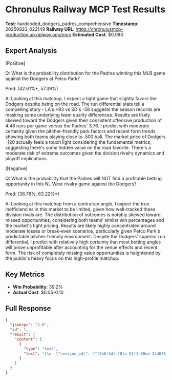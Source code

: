 # Chronulus Railway MCP Test Results

**Test**: hardcoded_dodgers_padres_comprehensive
**Timestamp**: 20250823_022149
**Railway URL**: https://chronulusmcp-production.up.railway.app/mcp
**Estimated Cost**: $0.080

## Expert Analysis

[Positive]

Q: What is the probability distribution for the Padres winning this MLB game against the Dodgers at Petco Park?

Pred: (42.61%*, 57.39%)

A: Looking at this matchup, I expect a tight game that slightly favors the Dodgers despite being on the road. The run differential stats tell a compelling story - LA's +93 vs SD's -58 suggests the season records are masking some underlying team quality differences. Results are likely skewed toward the Dodgers given their consistent offensive production of 4.48 runs per game versus the Padres' 3.76. I predict with moderate certainty given the pitcher-friendly park factors and recent form trends showing both teams playing close to .500 ball. The market price of Dodgers -120 actually feels a touch light considering the fundamental metrics, suggesting there's some hidden value on the road favorite. There's a moderate risk of extreme outcomes given the division rivalry dynamics and playoff implications.

[Negative]

Q: What is the probability that the Padres will NOT find a profitable betting opportunity in this NL West rivalry game against the Dodgers?

Pred: (36.78%, 63.22%*)

A: Looking at this matchup from a contrarian angle, I expect the true inefficiencies in this market to be limited, given how well-tracked these division rivals are. The distribution of outcomes is notably skewed toward missed opportunities, considering both teams' similar win percentages and the market's tight pricing. Results are likely highly concentrated around moderate losses or break-even scenarios, particularly given Petco Park's predictable pitcher-friendly environment. Despite the Dodgers' superior run differential, I predict with relatively high certainty that most betting angles will prove unprofitable after accounting for the venue effects and recent form. The risk of completely missing value opportunities is heightened by the public's heavy focus on this high-profile matchup.

## Key Metrics

- **Win Probability**: 39.2%
- **Actual Cost**: $0.05-0.10

## Full Response

```json
{
  "jsonrpc": "2.0",
  "id": 1,
  "result": {
    "content": [
      {
        "type": "text",
        "text": "{\n  \"session_id\": \"f2b6f3df-f8fa-51f1-80ee-24d678f12601\",\n  \"request_id\": \"94ffa783-bd87-4168-b3f6-f65edafc1cef\",\n  \"test_game\": \"Los Angeles Dodgers @ San Diego Padres\",\n  \"analysis\": {\n    \"expert_analysis\": \"[Positive]\\n\\nQ: What is the probability distribution for the Padres winning this MLB game against the Dodgers at Petco Park?\\n\\nPred: (42.61%*, 57.39%)\\n\\nA: Looking at this matchup, I expect a tight game that slightly favors the Dodgers despite being on the road. The run differential stats tell a compelling story - LA's +93 vs SD's -58 suggests the season records are masking some underlying team quality differences. Results are likely skewed toward the Dodgers given their consistent offensive production of 4.48 runs per game versus the Padres' 3.76. I predict with moderate certainty given the pitcher-friendly park factors and recent form trends showing both teams playing close to .500 ball. The market price of Dodgers -120 actually feels a touch light considering the fundamental metrics, suggesting there's some hidden value on the road favorite. There's a moderate risk of extreme outcomes given the division rivalry dynamics and playoff implications.\\n\\n[Negative]\\n\\nQ: What is the probability that the Padres will NOT find a profitable betting opportunity in this NL West rivalry game against the Dodgers?\\n\\nPred: (36.78%, 63.22%*)\\n\\nA: Looking at this matchup from a contrarian angle, I expect the true inefficiencies in this market to be limited, given how well-tracked these division rivals are. The distribution of outcomes is notably skewed toward missed opportunities, considering both teams' similar win percentages and the market's tight pricing. Results are likely highly concentrated around moderate losses or break-even scenarios, particularly given Petco Park's predictable pitcher-friendly environment. Despite the Dodgers' superior run differential, I predict with relatively high certainty that most betting angles will prove unprofitable after accounting for the venue effects and recent form. The risk of completely missing value opportunities is heightened by the public's heavy focus on this high-profile matchup.\",\n    \"dodgers_win_probability\": 0.3915517197717985,\n    \"confidence\": \"2-expert consensus analysis\",\n    \"betting_markets_covered\": [\n      \"Moneyline\",\n      \"Run Line\",\n      \"Total Runs\"\n    ],\n    \"expert_count\": 2,\n    \"cost_estimate\": \"$0.05-0.10\"\n  },\n  \"status\": \"success\",\n  \"timestamp\": \"2025-08-23T06:21:48.312897+00:00\"\n}"
      }
    ]
  }
}
```
